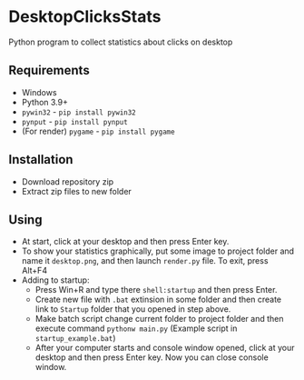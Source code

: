 # DesktopClicksStats
Python program to collect statistics about clicks on desktop

## Requirements
* Windows
* Python 3.9+
* `pywin32` - `pip install pywin32`
* `pynput` - `pip install pynput`
* (For render) `pygame` - `pip install pygame`

## Installation
* Download repository zip
* Extract zip files to new folder

## Using

* At start, click at your desktop and then press Enter key.
* To show your statistics graphically, put some image to project folder and name it `desktop.png`, and then launch `render.py` file. To exit, press Alt+F4
* Adding to startup:
  - Press Win+R and type there `shell:startup` and then press Enter.
  - Create new file with `.bat` extinsion in some folder and then create link to `Startup` folder that you opened in step above.
  - Make batch script change current folder to project folder and then execute command `pythonw main.py` (Example script in `startup_example.bat`)
  - After your computer starts and console window opened, click at your desktop and then press Enter key. Now you can close console window.
